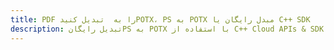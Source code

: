 ---title: PDF را به  تبدیل کنیدPOTX، PS به POTX مبدل رایگان یا C++ SDKdescription: تبدیل رایگانPS به POTX با استفاده از C++ Cloud APIs & SDK همچنین اسناد PDF را در Cloud ایجاد، ویرایش و رندر کنید.---